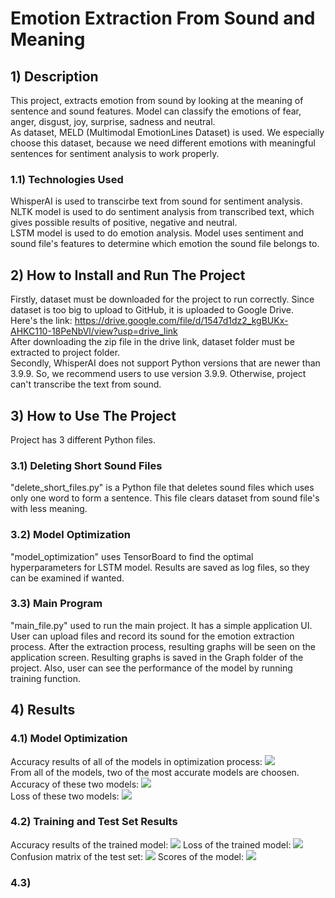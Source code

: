 # Emotion Extraction From Sound and Meaning
## 1) Description
This project, extracts emotion from sound by looking at the meaning of sentence and sound features. Model can classify the emotions of fear, anger, disgust, joy, surprise, sadness and neutral. 
<br>As dataset, MELD (Multimodal EmotionLines Dataset) is used. We especially choose this dataset, because we need different emotions with meaningful sentences for sentiment analysis to work properly.
### 1.1) Technologies Used
WhisperAI is used to transcirbe text from sound for sentiment analysis. 
<br>NLTK model is used to do sentiment analysis from transcribed text, which gives possible results of positive, negative and neutral.
<br>LSTM model is used to do emotion analysis. Model uses sentiment and sound file's features to determine which emotion the sound file belongs to.

## 2) How to Install and Run The Project
Firstly, dataset must be downloaded for the project to run correctly. Since dataset is too big to upload to GitHub, it is uploaded to Google Drive. 
<br>Here's the link: https://drive.google.com/file/d/1547d1dz2_kgBUKx-AHKC110-18PeNbVl/view?usp=drive_link
<br>After downloading the zip file in the drive link, dataset folder must be extracted to project folder.
<br>Secondly, WhisperAI does not support Python versions that are newer than 3.9.9. So, we recommend users to use version 3.9.9. Otherwise, project can't transcribe the text from sound.

## 3) How to Use The Project
Project has 3 different Python files.
### 3.1) Deleting Short Sound Files
"delete_short_files.py" is a Python file that deletes sound files which uses only one word to form a sentence. This file clears dataset from sound file's with less meaning.
### 3.2) Model Optimization
"model_optimization" uses TensorBoard to find the optimal hyperparameters for LSTM model. Results are saved as log files, so they can be examined if wanted.
### 3.3) Main Program
"main_file.py" used to run the main project. It has a simple application UI. User can upload files and record its sound for the emotion extraction process. After the extraction process, resulting graphs will be seen on the application screen. Resulting graphs is saved in the Graph folder of the project. Also, user can see the performance of the model by running training function.

## 4) Results
### 4.1) Model Optimization
Accuracy results of all of the models in optimization process:
<img src=https://github.com/MBToker/Emotion_extraction_from_sound_and_meaning/blob/main/graphs/optimization_graph1.png>
<br>From all of the models, two of the most accurate models are choosen. Accuracy of these two models:
<img src=https://github.com/MBToker/Emotion_extraction_from_sound_and_meaning/blob/main/graphs/optimization_graph2.png>
<br>Loss of these two models:
<img src=https://github.com/MBToker/Emotion_extraction_from_sound_and_meaning/blob/main/graphs/optimization_graph3.png>

### 4.2) Training and Test Set Results
Accuracy results of the trained model:
<img src=https://github.com/MBToker/Emotion_extraction_from_sound_and_meaning/blob/main/graphs/accuracy.png>
Loss of the trained model:
<img src=https://github.com/MBToker/Emotion_extraction_from_sound_and_meaning/blob/main/graphs/loss.PNG>
Confusion matrix of the test set:
<img src=https://github.com/MBToker/Emotion_extraction_from_sound_and_meaning/blob/main/graphs/confusion_matrix.png>
Scores of the model:
<img src=https://github.com/MBToker/Emotion_extraction_from_sound_and_meaning/blob/main/graphs/scores.png>

### 4.3) 






